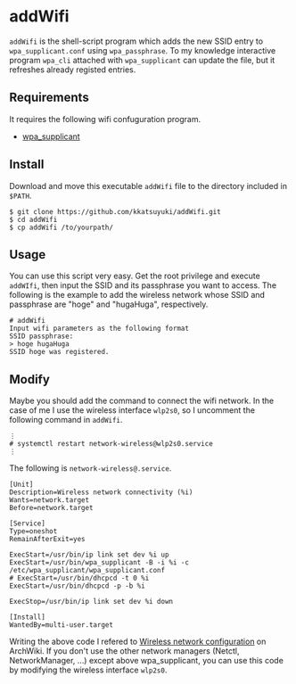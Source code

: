 
# addWifi

`addWifi` is the shell-script program which adds the new SSID entry 
to `wpa_supplicant.conf` using `wpa_passphrase`. 
To my knowledge interactive program `wpa_cli` attached with `wpa_supplicant` can update 
the file, but it refreshes already registed entries.

## Requirements

It requires the following wifi confuguration program.

-   [wpa\_supplicant](https://w1.fi/wpa_supplicant/)

## Install

Download and move this executable `addWifi` file to the directory included in `$PATH`.

    $ git clone https://github.com/kkatsuyuki/addWifi.git
    $ cd addWifi
    $ cp addWifi /to/yourpath/

## Usage

You can use this script very easy. Get the root privilege and execute `addWIfi`, then 
input the SSID 
and its passphrase you want to access. The following is the example to add the wireless
network whose SSID and passphrase are "hoge" and "hugaHuga", respectively.

    # addWifi
    Input wifi parameters as the following format
    SSID passphrase:
    > hoge hugaHuga
    SSID hoge was registered.

## Modify

Maybe you should add the command to connect the wifi network. In the case of 
me I use the wireless interface `wlp2s0`, so I uncomment the following command in 
`addWifi`.

    ⋮
    # systemctl restart network-wireless@wlp2s0.service
    ⋮

The following is `network-wireless@.service`.

    [Unit]
    Description=Wireless network connectivity (%i)
    Wants=network.target
    Before=network.target
    
    [Service]
    Type=oneshot
    RemainAfterExit=yes
    
    ExecStart=/usr/bin/ip link set dev %i up
    ExecStart=/usr/bin/wpa_supplicant -B -i %i -c /etc/wpa_supplicant/wpa_supplicant.conf
    # ExecStart=/usr/bin/dhcpcd -t 0 %i
    ExecStart=/usr/bin/dhcpcd -p -b %i
    
    ExecStop=/usr/bin/ip link set dev %i down
    
    [Install]
    WantedBy=multi-user.target

Writing the above code I refered to [Wireless network configuration](https://wiki.archlinux.org/index.php/Wireless_network_configuration) on ArchWiki. 
If you don't use the other network managers (Netctl, NetworkManager, &#x2026;)
except above wpa\_supplicant,
you can use this code by modifying the wireless interface `wlp2s0`.
